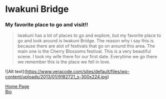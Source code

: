 
# Iwakuni Bridge
### My favorite place to go and visit!!
> Iwakuni has a lot of places to go and explore, but my favorite place to go and look around is Iwakuni Bridge. The reason why i say this is because there are alot of festivals that go on around this area. The main one is the Cherry Blossoms festival. This is a very beautiful scene. I took my wife there for our first date. Everytime we go there we remember this is the place we fell in love.   

![Alt text}(https://www.veracode.com/sites/default/files/wp-content/uploads/2013/01/9182721_s-300x224.jpg)







[Home Page](index.md)  
[Bio](bio)  


